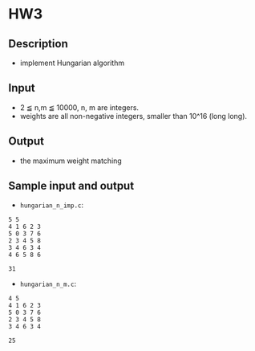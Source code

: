 # HW3

## Description
+ implement Hungarian algorithm

## Input
+ 2 ≦ n,m ≦ 10000, n, m are integers.
+ weights are all non-negative integers, smaller than 10^16 (long long).

## Output
+ the maximum weight matching

## Sample input and output
+ `hungarian_n_imp.c`:
```
5 5
4 1 6 2 3
5 0 3 7 6
2 3 4 5 8
3 4 6 3 4
4 6 5 8 6
```
```
31
```

+ `hungarian_n_m.c`:
```
4 5
4 1 6 2 3
5 0 3 7 6
2 3 4 5 8
3 4 6 3 4
```
```
25
```
